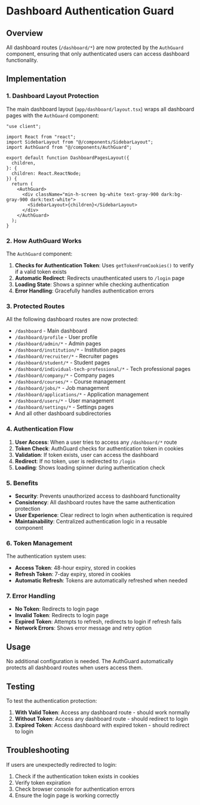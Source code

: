 # Dashboard Authentication Guard

## Overview

All dashboard routes (`/dashboard/*`) are now protected by the `AuthGuard` component, ensuring that only authenticated users can access dashboard functionality.

## Implementation

### 1. Dashboard Layout Protection

The main dashboard layout (`app/dashboard/layout.tsx`) wraps all dashboard pages with the `AuthGuard` component:

```tsx
"use client";

import React from "react";
import SidebarLayout from "@/components/SidebarLayout";
import AuthGuard from "@/components/AuthGuard";

export default function DashboardPagesLayout({
  children,
}: {
  children: React.ReactNode;
}) {
  return (
    <AuthGuard>
      <div className="min-h-screen bg-white text-gray-900 dark:bg-gray-900 dark:text-white">
        <SidebarLayout>{children}</SidebarLayout>
      </div>
    </AuthGuard>
  );
}
```

### 2. How AuthGuard Works

The `AuthGuard` component:

1. **Checks for Authentication Token**: Uses `getTokenFromCookies()` to verify if a valid token exists
2. **Automatic Redirect**: Redirects unauthenticated users to `/login` page
3. **Loading State**: Shows a spinner while checking authentication
4. **Error Handling**: Gracefully handles authentication errors

### 3. Protected Routes

All the following dashboard routes are now protected:

- `/dashboard` - Main dashboard
- `/dashboard/profile` - User profile
- `/dashboard/admin/*` - Admin pages
- `/dashboard/institution/*` - Institution pages
- `/dashboard/recruiter/*` - Recruiter pages
- `/dashboard/student/*` - Student pages
- `/dashboard/individual-tech-professional/*` - Tech professional pages
- `/dashboard/company/*` - Company pages
- `/dashboard/courses/*` - Course management
- `/dashboard/jobs/*` - Job management
- `/dashboard/applications/*` - Application management
- `/dashboard/users/*` - User management
- `/dashboard/settings/*` - Settings pages
- And all other dashboard subdirectories

### 4. Authentication Flow

1. **User Access**: When a user tries to access any `/dashboard/*` route
2. **Token Check**: AuthGuard checks for authentication token in cookies
3. **Validation**: If token exists, user can access the dashboard
4. **Redirect**: If no token, user is redirected to `/login`
5. **Loading**: Shows loading spinner during authentication check

### 5. Benefits

- **Security**: Prevents unauthorized access to dashboard functionality
- **Consistency**: All dashboard routes have the same authentication protection
- **User Experience**: Clear redirect to login when authentication is required
- **Maintainability**: Centralized authentication logic in a reusable component

### 6. Token Management

The authentication system uses:

- **Access Token**: 48-hour expiry, stored in cookies
- **Refresh Token**: 7-day expiry, stored in cookies
- **Automatic Refresh**: Tokens are automatically refreshed when needed

### 7. Error Handling

- **No Token**: Redirects to login page
- **Invalid Token**: Redirects to login page
- **Expired Token**: Attempts to refresh, redirects to login if refresh fails
- **Network Errors**: Shows error message and retry option

## Usage

No additional configuration is needed. The AuthGuard automatically protects all dashboard routes when users access them.

## Testing

To test the authentication protection:

1. **With Valid Token**: Access any dashboard route - should work normally
2. **Without Token**: Access any dashboard route - should redirect to login
3. **Expired Token**: Access dashboard with expired token - should redirect to login

## Troubleshooting

If users are unexpectedly redirected to login:

1. Check if the authentication token exists in cookies
2. Verify token expiration
3. Check browser console for authentication errors
4. Ensure the login page is working correctly
